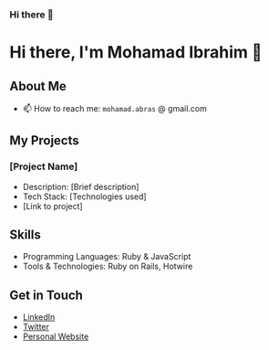### Hi there 👋

# Hi there, I'm Mohamad Ibrahim 👋

## About Me
- 📫 How to reach me: `mohamad.abras` @ gmail.com

## My Projects
### [Project Name]
- Description: [Brief description]
- Tech Stack: [Technologies used]
- [Link to project]

## Skills
- Programming Languages: Ruby & JavaScript
- Tools & Technologies: Ruby on Rails, Hotwire

## Get in Touch
- [LinkedIn]([link](https://www.linkedin.com/in/mabras/))
- [Twitter]([link](https://x.com/m_abras))
- [Personal Website](link)


